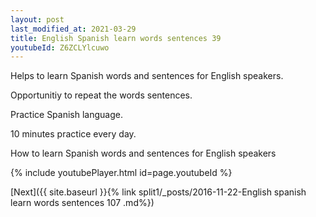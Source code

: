 ```yaml
---
layout: post
last_modified_at: 2021-03-29
title: English Spanish learn words sentences 39 
youtubeId: Z6ZCLYlcuwo
---
```

 
 
Helps to learn Spanish words and sentences for English speakers.

Opportunitiy to repeat the words sentences. 

Practice Spanish language. 
 
10 minutes practice every day. 
 
How to learn Spanish words and sentences for English speakers 
 
{% include youtubePlayer.html id=page.youtubeId %}
 
 
[Next]({{ site.baseurl }}{% link  split1/_posts/2016-11-22-English spanish learn words sentences 107 .md%})
 
